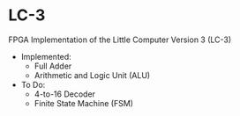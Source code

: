 # LC-3
FPGA Implementation of the Little Computer Version 3 (LC-3)
* Implemented:
  - Full Adder
  - Arithmetic and Logic Unit (ALU)
* To Do:
  - 4-to-16 Decoder
  - Finite State Machine (FSM)
